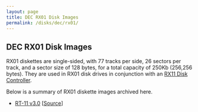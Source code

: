 ```yaml
---
layout: page
title: DEC RX01 Disk Images
permalink: /disks/dec/rx01/
---
```


DEC RX01 Disk Images
--------------------

RX01 diskettes are single-sided, with 77 tracks per side, 26 sectors per track, and a sector size of 128 bytes,
for a total capacity of 250Kb (256,256 bytes).  They are used in RX01 disk drives in conjunction with an
[RX11 Disk Controller](/devices/pdp11/rx11/).

Below is a summary of RX01 diskette images archived here.

* [RT-11 v3.0](/disks/dec/rx01/rt11v3/) [[Source](http://www.headcrashers.org/comp/rx01/)]
